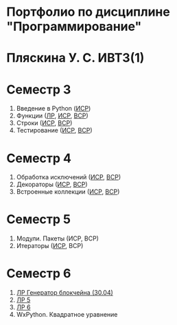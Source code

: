 # Портфолио по дисциплине "Программирование"

# Пляскина У. С. ИВТ3(1)

# Семестр 3

1. Введение в Python ([ИСР](https://github.com/Akwatore/Programm/blob/master/Sem_3/ISR_1.2-4.py))
1. Функции ([ЛР](https://github.com/Akwatore/Programm/blob/master/Sem_3/LR_Tema2), [ИСР](https://github.com/Akwatore/Programm/blob/master/Sem_3/ISR_2.1-4.py), [ВСР](https://github.com/Akwatore/Programm/blob/master/Sem_3/VSR_2.2-3.py))
1. Строки ([ИСР](https://github.com/Akwatore/Programm/blob/master/Sem_3/ISR_3.1-4.py), [ВСР](https://github.com/Akwatore/Programm/blob/master/Sem_3/VSR_3.1-2.py))
1. Тестирование ([ИСР](https://github.com/Akwatore/Programm/blob/master/Sem_3/ISR_4.py), [ВСР](https://github.com/Akwatore/Programm/blob/master/Sem_3/VSR_4.1-2.py))

# Семестр 4

1. Обработка исключений ([ИСР](https://github.com/Akwatore/Programm/blob/master/Sem_4/ISR_1.py), [ВСР](https://github.com/Akwatore/Programm/blob/master/Sem_4/VSR_1.py))
1. Декораторы ([ИСР](https://github.com/Akwatore/Programm/blob/master/Sem_4/ISR_2.py), [ВСР](https://github.com/Akwatore/Programm/blob/master/Sem_4/VSR_2.py))
1. Встроенные коллекции ([ИСР](https://github.com/Akwatore/Programm/blob/master/Sem_4/ISR_3.py), [ВСР](https://github.com/Akwatore/Programm/blob/master/Sem_4/VSR_3.py))

# Семестр 5

1. Модули. Пакеты (ИСР, ВСР)
1. Итераторы ([ИСР](https://github.com/Akwatore/Programm/blob/master/Sem_5/ISR_2.1-2.py), ВСР)

# Семестр 6

1. [ЛР Генератор блокчейна (30.04)](https://github.com/Akwatore/Programm/blob/master/Sem_6/LR_30.04.py)
1. [ЛР 5](https://github.com/Akwatore/Programm/blob/master/Sem_6/LR_5.md)
1. [ЛР 6](https://github.com/Akwatore/Programm/blob/master/Sem_6/LR_6.py)
1. WxPython. Квадратное уравнение
